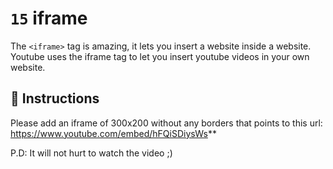 # `15` iframe

The `<iframe>` tag is amazing, it lets you insert a website inside a website. Youtube uses the iframe tag to let you insert youtube videos in your own website.

## 📝 Instructions

Please add an iframe of 300x200 without any borders that points to this url:
https://www.youtube.com/embed/hFQiSDiysWs**

P.D: It will not hurt to watch the video ;)

